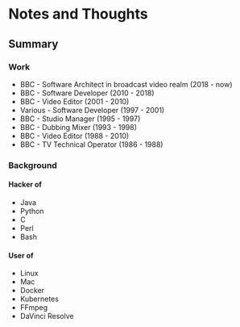 # Notes and Thoughts

## Summary

### Work

- BBC - Software Architect in broadcast video realm (2018 - now)
- BBC - Software Developer (2010 - 2018)
- BBC - Video Editor (2001 - 2010)
- Various - Software Developer (1997 - 2001)
- BBC - Studio Manager (1995 - 1997)
- BBC - Dubbing Mixer (1993 - 1998)
- BBC - Video Editor (1988 - 2010)
- BBC - TV Technical Operator (1986 - 1988)

### Background

#### Hacker of

- Java
- Python
- C
- Perl
- Bash

#### User of

- Linux
- Mac
- Docker
- Kubernetes
- FFmpeg
- DaVinci Resolve
